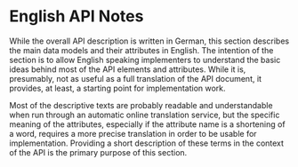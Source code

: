 # English API Notes

While the overall API description is written in German, this section describes the main data models
and their attributes in English. The intention of the section is to allow English speaking
implementers to understand the basic ideas behind most of the API elements and attributes.
While it is, presumably, not as useful as a full translation of the API document, it provides,
at least, a starting point for implementation work.

Most of the descriptive texts are probably readable and understandable when run through an automatic
online translation service, but the specific meaning of the attributes, especially if the attribute
name is a shortening of a word, requires a more precise translation in order to be usable for
implementation. Providing a short description of these terms in the context of the API is the
primary purpose of this section.
